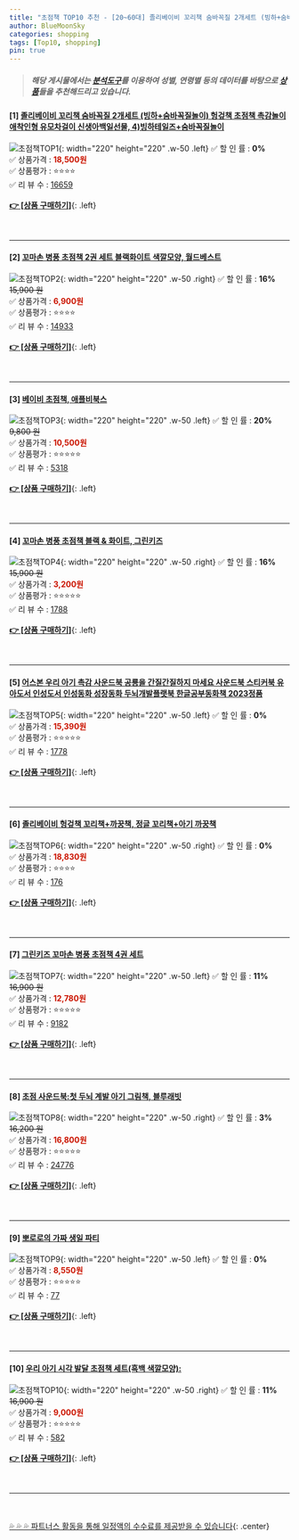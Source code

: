 ```yaml
---
title: "초점책 TOP10 추천 - [20~60대] 졸리베이비 꼬리책 숨바꼭질 2개세트 (빙하+숨바꼭질놀이) 헝겊책 초점책 촉감놀이 애착인형 유모차걸이 신생아백일선물, 4)빙하"
author: BlueMoonSky
categories: shopping
tags: [Top10, shopping]
pin: true
---
```


> ##### 해당 게시물에서는 [**분석도구**](https://itemscout.io/)를 이용하여 **성별**, **연령별** 등의 데이터를 바탕으로 [**상품**](https://link.coupang.com/a/baae76)들을 추천해드리고 있습니다.

#### [1] [졸리베이비 꼬리책 숨바꼭질 2개세트 (빙하+숨바꼭질놀이) 헝겊책 초점책 촉감놀이 애착인형 유모차걸이 신생아백일선물, 4)빙하테일즈+숨바꼭질놀이](https://link.coupang.com/re/AFFSDP?lptag=AF5964186&subid=bluemoonsky6999&pageKey=7216943820&traceid=V0-153&itemId=18278642720&vendorItemId=84488225263)
![초점책TOP1](https://thumbnail9.coupangcdn.com/thumbnails/remote/230x230ex/image/vendor_inventory/401c/bd00b4b20d0a958517d7f8df63e595c49e8152d3ab133de94ac36584da7b.jpg){: width="220" height="220" .w-50 .left}
✅ 할 인 률 : **0%** <br>
✅ 상품가격 : <span style="color:#cb1400"> **18,500원** </span><br>
✅ 상품평가 : ⭐⭐⭐⭐<br>
✅ 리 뷰 수 : [16659](https://link.coupang.com/re/AFFSDP?lptag=AF5964186&subid=bluemoonsky6999&pageKey=7216943820&traceid=V0-153&itemId=18278642720&vendorItemId=84488225263)<br>
<br>
[**👉  [상품 구매하기]**](https://link.coupang.com/re/AFFSDP?lptag=AF5964186&subid=bluemoonsky6999&pageKey=7216943820&traceid=V0-153&itemId=18278642720&vendorItemId=84488225263){: .left}
<br>
<br>
<br>

***

#### [2] [꼬마손 병풍 초점책 2권 세트 블랙화이트 색깔모양, 월드베스트](https://link.coupang.com/re/AFFSDP?lptag=AF5964186&subid=bluemoonsky6999&pageKey=70342254&traceid=V0-153&itemId=235156218&vendorItemId=3576309450)
![초점책TOP2](https://thumbnail8.coupangcdn.com/thumbnails/remote/230x230ex/image/product/image/vendoritem/2017/10/12/3076224897/e2ee5c53-74d8-4a8d-8207-5551c4a1e701.jpg){: width="220" height="220" .w-50 .right}
✅ 할 인 률 : **16%** ~~<del class="base-price"> 15,900  </del>원~~<br>
✅ 상품가격 : <span style="color:#cb1400"> **6,900원** </span><br>
✅ 상품평가 : ⭐⭐⭐⭐<br>
✅ 리 뷰 수 : [14933](https://link.coupang.com/re/AFFSDP?lptag=AF5964186&subid=bluemoonsky6999&pageKey=70342254&traceid=V0-153&itemId=235156218&vendorItemId=3576309450)<br>
<br>
[**👉  [상품 구매하기]**](https://link.coupang.com/re/AFFSDP?lptag=AF5964186&subid=bluemoonsky6999&pageKey=70342254&traceid=V0-153&itemId=235156218&vendorItemId=3576309450){: .left}
<br>
<br>
<br>

***

#### [3] [베이비 초점책, 애플비북스](https://link.coupang.com/re/AFFSDP?lptag=AF5964186&subid=bluemoonsky6999&pageKey=6870526841&traceid=V0-153&itemId=16433921110&vendorItemId=3005513767)
![초점책TOP3](https://thumbnail10.coupangcdn.com/thumbnails/remote/230x230ex/image/vendor_inventory/1940/2d74d337ed40ad725a266ef41bc49179d51fa13c38fafad694ee96cd685a.jpg){: width="220" height="220" .w-50 .left}
✅ 할 인 률 : **20%** ~~<del class="base-price"> 9,800  </del>원~~<br>
✅ 상품가격 : <span style="color:#cb1400"> **10,500원** </span><br>
✅ 상품평가 : ⭐⭐⭐⭐⭐<br>
✅ 리 뷰 수 : [5318](https://link.coupang.com/re/AFFSDP?lptag=AF5964186&subid=bluemoonsky6999&pageKey=6870526841&traceid=V0-153&itemId=16433921110&vendorItemId=3005513767)<br>
<br>
[**👉  [상품 구매하기]**](https://link.coupang.com/re/AFFSDP?lptag=AF5964186&subid=bluemoonsky6999&pageKey=6870526841&traceid=V0-153&itemId=16433921110&vendorItemId=3005513767){: .left}
<br>
<br>
<br>

***

#### [4] [꼬마손 병풍 초점책 블랙 & 화이트, 그린키즈](https://link.coupang.com/re/AFFSDP?lptag=AF5964186&subid=bluemoonsky6999&pageKey=6233575144&traceid=V0-153&itemId=12541667999&vendorItemId=79810071269)
![초점책TOP4](https://thumbnail9.coupangcdn.com/thumbnails/remote/230x230ex/image/retail/images/2021/12/13/15/5/5b74a8db-552e-49ef-97a5-6b05f9905793.jpg){: width="220" height="220" .w-50 .right}
✅ 할 인 률 : **16%** ~~<del class="base-price"> 15,900  </del>원~~<br>
✅ 상품가격 : <span style="color:#cb1400"> **3,200원** </span><br>
✅ 상품평가 : ⭐⭐⭐⭐⭐<br>
✅ 리 뷰 수 : [1788](https://link.coupang.com/re/AFFSDP?lptag=AF5964186&subid=bluemoonsky6999&pageKey=6233575144&traceid=V0-153&itemId=12541667999&vendorItemId=79810071269)<br>
<br>
[**👉  [상품 구매하기]**](https://link.coupang.com/re/AFFSDP?lptag=AF5964186&subid=bluemoonsky6999&pageKey=6233575144&traceid=V0-153&itemId=12541667999&vendorItemId=79810071269){: .left}
<br>
<br>
<br>

***

#### [5] [어스본 우리 아기 촉감 사운드북 공룡을 간질간질하지 마세요 사운드북 스티커북 유아도서 인성도서 인성동화 성장동화 두뇌개발플랫북 한글공부동화책 2023정품](https://link.coupang.com/re/AFFSDP?lptag=AF5964186&subid=bluemoonsky6999&pageKey=7482341980&traceid=V0-153&itemId=19547769521&vendorItemId=86949291739)
![초점책TOP5](https://thumbnail6.coupangcdn.com/thumbnails/remote/230x230ex/image/vendor_inventory/e1d7/af66c4cb34ac087b2ecb9fdd492ef2090a0122cd8e8a27cc2fe9cfa29aa3.jpg){: width="220" height="220" .w-50 .left}
✅ 할 인 률 : **0%** <br>
✅ 상품가격 : <span style="color:#cb1400"> **15,390원** </span><br>
✅ 상품평가 : ⭐⭐⭐⭐⭐<br>
✅ 리 뷰 수 : [1778](https://link.coupang.com/re/AFFSDP?lptag=AF5964186&subid=bluemoonsky6999&pageKey=7482341980&traceid=V0-153&itemId=19547769521&vendorItemId=86949291739)<br>
<br>
[**👉  [상품 구매하기]**](https://link.coupang.com/re/AFFSDP?lptag=AF5964186&subid=bluemoonsky6999&pageKey=7482341980&traceid=V0-153&itemId=19547769521&vendorItemId=86949291739){: .left}
<br>
<br>
<br>

***

#### [6] [졸리베이비 헝겊책 꼬리책+까꿍책, 정글 꼬리책+아기 까꿍책](https://link.coupang.com/re/AFFSDP?lptag=AF5964186&subid=bluemoonsky6999&pageKey=7216943820&traceid=V0-153&itemId=18278642700&vendorItemId=85424644846)
![초점책TOP6](https://thumbnail9.coupangcdn.com/thumbnails/remote/230x230ex/image/vendor_inventory/8216/981e259e3509af84728217eebfc491236ddebeb27799cd04de8b876d151b.jpg){: width="220" height="220" .w-50 .right}
✅ 할 인 률 : **0%** <br>
✅ 상품가격 : <span style="color:#cb1400"> **18,830원** </span><br>
✅ 상품평가 : ⭐⭐⭐⭐<br>
✅ 리 뷰 수 : [176](https://link.coupang.com/re/AFFSDP?lptag=AF5964186&subid=bluemoonsky6999&pageKey=7216943820&traceid=V0-153&itemId=18278642700&vendorItemId=85424644846)<br>
<br>
[**👉  [상품 구매하기]**](https://link.coupang.com/re/AFFSDP?lptag=AF5964186&subid=bluemoonsky6999&pageKey=7216943820&traceid=V0-153&itemId=18278642700&vendorItemId=85424644846){: .left}
<br>
<br>
<br>

***

#### [7] [그린키즈 꼬마손 병풍 초점책 4권 세트](https://link.coupang.com/re/AFFSDP?lptag=AF5964186&subid=bluemoonsky6999&pageKey=70342252&traceid=V0-153&itemId=235156215&vendorItemId=3576309451)
![초점책TOP7](https://thumbnail8.coupangcdn.com/thumbnails/remote/230x230ex/image/retail/images/1465876253546353-9b3f4288-57c6-44ad-bb75-a8e728bc8786.jpg){: width="220" height="220" .w-50 .left}
✅ 할 인 률 : **11%** ~~<del class="base-price"> 16,900  </del>원~~<br>
✅ 상품가격 : <span style="color:#cb1400"> **12,780원** </span><br>
✅ 상품평가 : ⭐⭐⭐⭐⭐<br>
✅ 리 뷰 수 : [9182](https://link.coupang.com/re/AFFSDP?lptag=AF5964186&subid=bluemoonsky6999&pageKey=70342252&traceid=V0-153&itemId=235156215&vendorItemId=3576309451)<br>
<br>
[**👉  [상품 구매하기]**](https://link.coupang.com/re/AFFSDP?lptag=AF5964186&subid=bluemoonsky6999&pageKey=70342252&traceid=V0-153&itemId=235156215&vendorItemId=3576309451){: .left}
<br>
<br>
<br>

***

#### [8] [초점 사운드북:첫 두뇌 계발 아기 그림책, 블루래빗](https://link.coupang.com/re/AFFSDP?lptag=AF5964186&subid=bluemoonsky6999&pageKey=1449385105&traceid=V0-153&itemId=2496343094&vendorItemId=70489497091)
![초점책TOP8](https://thumbnail8.coupangcdn.com/thumbnails/remote/230x230ex/image/retail/images/4874950813709493-ae3f7b35-ee6e-4aff-9310-3dbba2c1944a.jpg){: width="220" height="220" .w-50 .right}
✅ 할 인 률 : **3%** ~~<del class="base-price"> 16,200  </del>원~~<br>
✅ 상품가격 : <span style="color:#cb1400"> **16,800원** </span><br>
✅ 상품평가 : ⭐⭐⭐⭐⭐<br>
✅ 리 뷰 수 : [24776](https://link.coupang.com/re/AFFSDP?lptag=AF5964186&subid=bluemoonsky6999&pageKey=1449385105&traceid=V0-153&itemId=2496343094&vendorItemId=70489497091)<br>
<br>
[**👉  [상품 구매하기]**](https://link.coupang.com/re/AFFSDP?lptag=AF5964186&subid=bluemoonsky6999&pageKey=1449385105&traceid=V0-153&itemId=2496343094&vendorItemId=70489497091){: .left}
<br>
<br>
<br>

***

#### [9] [뽀로로의 가짜 생일 파티](https://link.coupang.com/re/AFFSDP?lptag=AF5964186&subid=bluemoonsky6999&pageKey=1261804678&traceid=V0-153&itemId=2262976950&vendorItemId=86917570403)
![초점책TOP9](https://thumbnail8.coupangcdn.com/thumbnails/remote/230x230ex/image/vendor_inventory/0b38/a3cebd93b9f724b7f264cef034fd6e95554a644462de3c9551b0bb0b3a64.jpg){: width="220" height="220" .w-50 .left}
✅ 할 인 률 : **0%** <br>
✅ 상품가격 : <span style="color:#cb1400"> **8,550원** </span><br>
✅ 상품평가 : ⭐⭐⭐⭐⭐<br>
✅ 리 뷰 수 : [77](https://link.coupang.com/re/AFFSDP?lptag=AF5964186&subid=bluemoonsky6999&pageKey=1261804678&traceid=V0-153&itemId=2262976950&vendorItemId=86917570403)<br>
<br>
[**👉  [상품 구매하기]**](https://link.coupang.com/re/AFFSDP?lptag=AF5964186&subid=bluemoonsky6999&pageKey=1261804678&traceid=V0-153&itemId=2262976950&vendorItemId=86917570403){: .left}
<br>
<br>
<br>

***

#### [10] [우리 아기 시각 발달 초점책 세트(흑백 색깔모양):](https://link.coupang.com/re/AFFSDP?lptag=AF5964186&subid=bluemoonsky6999&pageKey=1212614049&traceid=V0-153&itemId=2201515736&vendorItemId=70210123462)
![초점책TOP10](https://thumbnail7.coupangcdn.com/thumbnails/remote/230x230ex/image/retail/images/2020/01/28/9/7/88378ad3-13aa-426a-8362-90cc7fe14e55.jpg){: width="220" height="220" .w-50 .right}
✅ 할 인 률 : **11%** ~~<del class="base-price"> 16,900  </del>원~~<br>
✅ 상품가격 : <span style="color:#cb1400"> **9,000원** </span><br>
✅ 상품평가 : ⭐⭐⭐⭐⭐<br>
✅ 리 뷰 수 : [582](https://link.coupang.com/re/AFFSDP?lptag=AF5964186&subid=bluemoonsky6999&pageKey=1212614049&traceid=V0-153&itemId=2201515736&vendorItemId=70210123462)<br>
<br>
[**👉  [상품 구매하기]**](https://link.coupang.com/re/AFFSDP?lptag=AF5964186&subid=bluemoonsky6999&pageKey=1212614049&traceid=V0-153&itemId=2201515736&vendorItemId=70210123462){: .left}
<br>
<br>
<br>

***
<br><br>[💦 💦 💦 파트너스 활동을 통해 일정액의 수수료를 제공받을 수 있습니다](https://link.coupang.com/a/baae76){: .center}